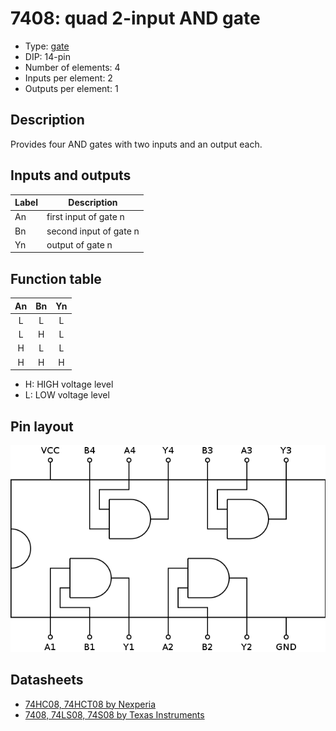 # 7408: quad 2-input AND gate

- Type: [gate](gates.md)
- DIP: 14-pin
- Number of elements: 4
- Inputs per element: 2
- Outputs per element: 1

## Description

Provides four AND gates with two inputs and an output each.

## Inputs and outputs

| Label | Description            |
| ----- | ---------------------- |
| An    | first input of gate n  |
| Bn    | second input of gate n |
| Yn    | output of gate n       |

## Function table

| An  | Bn  | Yn  |
|:---:|:---:|:---:|
| L   | L   | L   |
| L   | H   | L   |
| H   | L   | L   |
| H   | H   | H   |

- H: HIGH voltage level
- L: LOW voltage level

## Pin layout

![](../dia/7408-dip.png)

## Datasheets

- [74HC08, 74HCT08 by Nexperia](https://assets.nexperia.com/documents/data-sheet/74HC_HCT08.pdf)
- [7408, 74LS08, 74S08 by Texas Instruments](http://www.ti.com.cn/cn/lit/ds/sdls033/sdls033.pdf)
